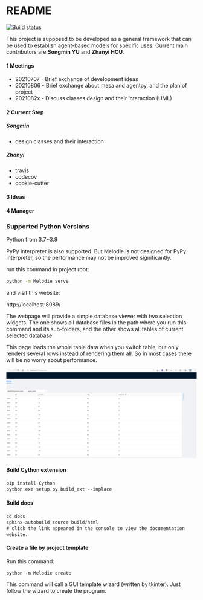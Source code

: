 # README
[![Build status](https://app.travis-ci.com/SongminYu/Melodie.svg?token=qNTghqDqnwadzvj4y4z7&branch=master&status=passed)](https://travis-ci.com/SongminYu)

This project is supposed to be developed as a general framework that can be used to establish agent-based models for specific uses. Current main contributors are **Songmin YU** and **Zhanyi HOU**. 



#### 1 Meetings

- 20210707 - Brief exchange of development ideas
- 20210806 - Brief exchange about mesa and agentpy, and the plan of project
- 2021082x - Discuss classes design and their interaction (UML)



#### 2 Current Step

##### Songmin

- design classes and their interaction

##### Zhanyi

- travis
- codecov
- cookie-cutter



#### 3 Ideas


#### 4 Manager

### Supported Python Versions

Python from 3.7~3.9

PyPy interpreter is also supported. But Melodie is not designed 
for PyPy interpreter, so the performance may not be improved significantly.



run this command in project root:
```cmd
python -m Melodie serve
```
and visit this website:

http://localhost:8089/

The webpage will provide a simple database viewer with two selection widgets.
The one shows all database files in the path where you run this command and its
sub-folders, and the other shows all tables of current selected database.

This page loads the whole table data when you switch table, but only renders 
several rows instead of rendering them all. So in most cases there will be no worry
about performance.

![img.png](docs/source/.images/melodiemanager-sqliteview.png)
#### Build Cython extension
```shell
pip install Cython
python.exe setup.py build_ext --inplace
```

#### Build docs
```shell
cd docs
sphinx-autobuild source build/html
# click the link appeared in the console to view the documentation website.
```

#### Create a file by project template
Run this command:
```shell
python -m Melodie create
```
This command will call a GUI template wizard (written by tkinter).
Just follow the wizard to create the program.

